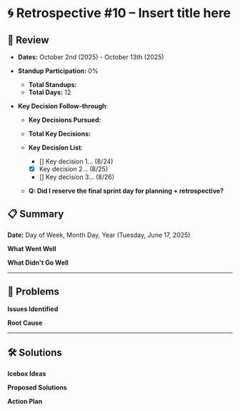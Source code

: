 # 🌀 Retrospective #10 – Insert title here

## 🧭 Review
* **Dates:** October 2nd (2025) - October 13th (2025)
* **Standup Participation:** 0%
  * **Total Standups:**  
  * **Total Days:** 12

* **Key Decision Follow-through**:
  * **Key Decisions Pursued:**
  * **Total Key Decisions:**
  * **Key Decision List**:
    * [] Key decision 1... (8/24)
    * [x] Key decision 2... (8/25)
    * [] Key decision 3... (8/26)
  
  * **Q: Did I reserve the final sprint day for planning + retrospective?**


## 📋 Summary
**Date:** Day of Week, Month Day, Year (Tuesday, June 17, 2025)

**What Went Well**


**What Didn't Go Well**


---

## 🧩 Problems

**Issues Identified**


**Root Cause**

---

## 🛠️ Solutions

**Icebox Ideas**


**Proposed Solutions**


**Action Plan**
